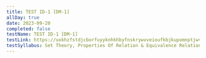 ```yaml
---
title: TEST ID-1 [DM-1]
allDay: true
date: 2023-09-20
completed: false
testName: TEST ID-1 [DM-1]
testLink: https://uxkhzfstdjcborfuyyknhkhbyfnskrywvveioufkbjkupomnptjwvhbavkysuhi.vercel.app/test.html?testId=621a01ed8435e49e80bb6dd6&data=eyJuYW1lIjoiVEVTVCBJRC0xIFtETS0xXSIsInBhdGgiOlsiWkVBTCBURVNUIFNFUklFUyIsIlRFU1QgMjAyMyIsIlJPVU5EIDAiLCJETSJdfQ==
testSyllabus: Set Theory, Properties Of Relation & Equivalence Relation
---
```

